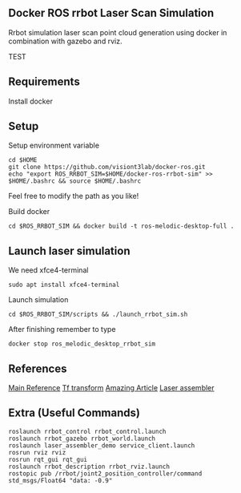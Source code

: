 
## Docker ROS rrbot Laser Scan Simulation
Rrbot simulation laser scan point cloud generation using docker in combination with gazebo and rviz. 

TEST

## Requirements
Install docker

## Setup 

Setup environment variable

```
cd $HOME
git clone https://github.com/visiont3lab/docker-ros.git
echo "export ROS_RRBOT_SIM=$HOME/docker-ros-rrbot-sim" >> $HOME/.bashrc && source $HOME/.bashrc
```
Feel free to modify the path as you like!

Build docker

```
cd $ROS_RRBOT_SIM && docker build -t ros-melodic-desktop-full .
```

## Launch laser simulation

We need xfce4-terminal

```
sudo apt install xfce4-terminal
```

Launch simulation

```
cd $ROS_RRBOT_SIM/scripts && ./launch_rrbot_sim.sh
```

After finishing remember to type 

```
docker stop ros_melodic_desktop_rrbot_sim
```

## References

[Main Reference](http://ros-developer.com/2017/08/03/assembling-laser-scans-into-pcl-point-cloud-using-gazebo-and-ros/)
[Tf transform](https://gist.github.com/martimorta/64bc08ba9934b1ad7a02)
[Amazing Article](https://community.arm.com/developer/research/b/articles/posts/do-you-want-to-build-a-robot)
[Laser assembler](https://www.youtube.com/watch?v=MyA0as18Wkk&feature=youtu.be)

## Extra (Useful Commands)

```
roslaunch rrbot_control rrbot_control.launch
roslaunch rrbot_gazebo rrbot_world.launch
roslaunch laser_assembler_demo service_client.launch
rosrun rviz rviz
rosrun rqt_gui rqt_gui
roslaunch rrbot_description rrbot_rviz.launch
rostopic pub /rrbot/joint2_position_controller/command std_msgs/Float64 "data: -0.9"
```

